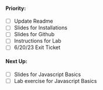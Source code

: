 #### Priority:

- [ ] Update Readme
- [ ] Slides for Installations
- [ ] Slides for Github
- [ ] Instructions for Lab
- [ ] 6/20/23 Exit Ticket

#### Next Up:

- [ ] Slides for Javascript Basics
- [ ] Lab exercise for Javascript Basics
